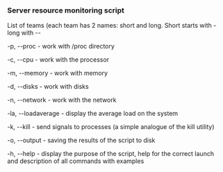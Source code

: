 ### Server resource monitoring script
List of teams (each team has 2 names: short and long. Short starts with - long with --

-p, --proc - work with /proc directory

-c, --cpu - work with the processor

-m, --memory - work with memory

-d, --disks - work with disks

-n, --network - work with the network

-la, --loadaverage - display the average load on the system

-k, --kill - send signals to processes (a simple analogue of the kill utility)

-o, --output - saving the results of the script to disk

-h, --help - display the purpose of the script, help for the correct launch and description of all commands with examples
